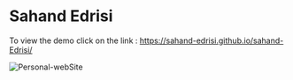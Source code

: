 # Sahand Edrisi

To view the demo click on the link : https://sahand-edrisi.github.io/sahand-Edrisi/

![Personal-webSite](https://github.com/user-attachments/assets/6ff8a2f9-9c18-4383-8f79-6cf40441d83c)





